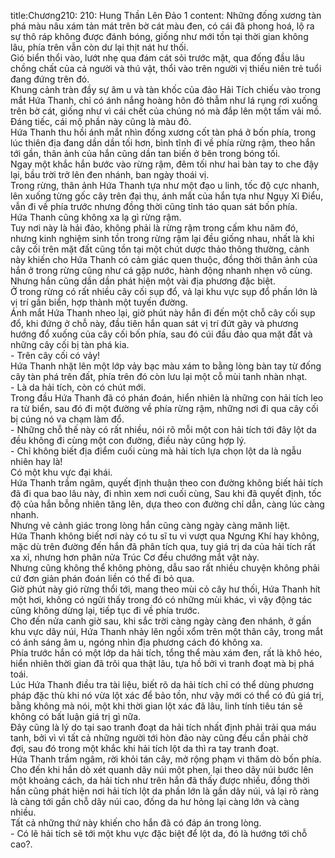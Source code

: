 title:Chương210: 210: Hung Thần Lên Đảo 1
content:
Những đống xương tàn phá màu nâu xám tản mát trên bờ cát màu đen, có cái đã phong hoá, lộ ra sự thô ráp không được đánh bóng, giống như mới tồn tại thời gian không lâu, phía trên vẫn còn dư lại thịt nát hư thối.<br>Gió biển thổi vào, lướt nhẹ qua đám cát sỏi trước mặt, qua đống đầu lâu chồng chất của cả người và thú vật, thổi vào trên người vị thiếu niên trẻ tuổi đang đứng trên đó.<br>Khung cảnh tràn đầy sự âm u và tàn khốc của đảo Hải Tích chiếu vào trong mắt Hứa Thanh, chỉ có ánh nắng hoàng hôn đỏ thẫm như lá rụng rơi xuống trên bờ cát, giống như vì cái chết của chúng nó mà đắp lên một tấm vải mồ.<br>Đáng tiếc, cái mộ phần này cũng là màu đỏ.<br>Hứa Thanh thu hồi ánh mắt nhìn đống xương cốt tàn phá ở bốn phía, trong lúc thiên địa đang dần dần tối hơn, bình tĩnh đi về phía rừng rậm, theo hắn tới gần, thân ảnh của hắn cũng dần tan biến ở bên trong bóng tối.<br>Ngay một khắc hắn bước vào rừng rậm, đêm tối như hai bàn tay to che đậy lại, bầu trời trở lên đen nhánh, ban ngày thoái vị.<br>Trong rừng, thân ảnh Hứa Thanh tựa như một đạo u linh, tốc độ cực nhanh, lên xuống từng gốc cây trên đại thụ, ánh mắt của hắn tựa như Ngụy Xỉ Điểu, vẫn đi về phía trước nhưng đồng thời cũng tỉnh táo quan sát bốn phía.<br>Hứa Thanh cũng không xa lạ gì rừng rậm.<br>Tuy nơi này là hải đảo, không phải là rừng rậm trong cấm khu năm đó, nhưng kinh nghiệm sinh tồn trong rừng rậm lại đều giống nhau, nhất là khi cây cối trên mặt đất cũng tồn tại một chút dược thảo thông thường, cảnh này khiến cho Hứa Thanh có cảm giác quen thuộc, đồng thời thân ảnh của hắn ở trong rừng cũng như cá gặp nước, hành động nhanh nhẹn vô cùng.<br>Nhưng hắn cũng dần dần phát hiện một vài địa phương đặc biệt.<br>Ở trong rừng có rất nhiều cây cối sụp đổ, vả lại khu vực sụp đổ phần lớn là vị trí gần biển, hợp thành một tuyến đường.<br>Ánh mắt Hứa Thanh nheo lại, giờ phút này hắn đi đến một chỗ cây cối sụp đổ, khi đứng ở chỗ này, đầu tiên hắn quan sát vị trí đứt gãy và phương hướng đổ xuống của cây cối bốn phía, sau đó cúi đầu đảo qua mặt đất và những cây cối bị tàn phá kia.<br>- Trên cây cối có vảy!<br>Hứa Thanh nhặt lên một lớp vảy bạc màu xám to bằng lòng bàn tay từ đống cây tàn phá trên đất, phía trên đó còn lưu lại một cỗ mùi tanh nhàn nhạt.<br>- Là da hải tích, còn có chút mới.<br>Trong đầu Hứa Thanh đã có phán đoán, hiển nhiên là những con hải tích leo ra từ biển, sau đó đi một đường về phía rừng rậm, những nơi đi qua cây cối bị cúng nó va chạm làm đổ.<br>- Những chỗ thế này có rất nhiều, nói rõ mỗi một con hải tích tới đây lột da đều không đi cùng một con đường, điều này cũng hợp lý.<br>- Chỉ không biết địa điểm cuối cùng mà hải tích lựa chọn lột da là ngẫu nhiên hay là!<br>Có một khu vực đại khái.<br>Hứa Thanh trầm ngâm, quyết định thuận theo con đường không biết hải tích đã đi qua bao lâu này, đi nhìn xem nơi cuối cùng, Sau khi đã quyết định, tốc độ của hắn bỗng nhiên tăng lên, dựa theo con đường chỉ dẫn, càng lúc càng nhanh.<br>Nhưng vẻ cảnh giác trong lòng hắn cũng càng ngày càng mãnh liệt.<br>Hứa Thanh không biết nơi này có tu sĩ tu vi vượt qua Ngưng Khí hay không, mặc dù trên đường đến hắn đã phân tích qua, tuy giá trị da của hải tích rất xa xỉ, nhưng hơn phân nửa Trúc Cơ đều chướng mắt vật này.<br>Nhưng cũng không thể không phòng, dẫu sao rất nhiều chuyện không phải cứ đơn giản phán đoán liền có thể đi bỏ qua.<br>Giờ phút này gió rừng thổi tới, mang theo mùi cỏ cây hư thối, Hứa Thanh hít một hơi, không có ngửi thấy trong đó có những mùi khác, vì vậy động tác cũng không dừng lại, tiếp tục đi về phía trước.<br>Cho đến nửa canh giờ sau, khi sắc trời càng ngày càng đen nhánh, ở gần khu vực dãy núi, Hứa Thanh nhảy lên ngồi xổm trên một thân cây, trong mắt có ánh sáng âm u, ngóng nhìn địa phương cách đó không xa.<br>Phía trước hắn có một lớp da hải tích, tổng thể màu xám đen, rất là khô héo, hiển nhiên thời gian đã trôi qua thật lâu, tựa hồ bởi vì tranh đoạt mà bị phá toái.<br>Lúc Hứa Thanh điều tra tài liệu, biết rõ da hải tích chỉ có thể dùng phương pháp đặc thù khi nó vừa lột xác để bảo tồn, như vậy mới có thể có đủ giá trị, bằng không mà nói, một khi thời gian lột xác đã lâu, linh tính tiêu tán sẽ không có bất luận giá trị gì nữa.<br>Đây cũng là lý do tại sao tranh đoạt da hải tích nhất định phải trải qua máu tanh, bởi vì vì tất cả những người tới hòn đảo này cũng đều cần phải chờ đợi, sau đó trong một khắc khi hải tích lột da thì ra tay tranh đoạt.<br>Hứa Thanh trầm ngâm, rời khỏi tán cây, mở rộng phạm vi thăm dò bốn phía.<br>Cho đến khi hắn dò xét quanh dãy núi một phen, lại theo dãy núi bước lên một khoảng cách, da hải tích như trên hắn đã thấy được nhiều, đồng thời hắn cũng phát hiện nơi hải tích lột da phần lớn là gần dãy núi, vả lại rõ ràng là càng tới gần chỗ dãy núi cao, đống da hư hỏng lại càng lớn và càng nhiều.<br>Tất cả những thứ này khiến cho hắn đã có đáp án trong lòng.<br>- Có lẽ hải tích sẽ tới một khu vực đặc biệt để lột da, đó là hướng tới chỗ cao?.<br>